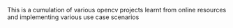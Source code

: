 This is a cumulation of various opencv projects learnt from online resources and implementing various use case scenarios
